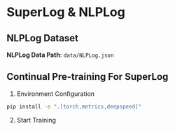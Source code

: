 # SuperLog & NLPLog
## NLPLog Dataset
**NLPLog Data Path**: `data/NLPLog.json`

## Continual Pre-training For SuperLog
1. Environment Configuration
```bash
pip install -e ".[torch,metrics,deepspeed]"
```
2. Start Training
```bash

```

